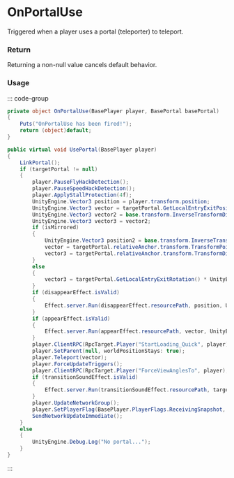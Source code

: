 # OnPortalUse
<Badge type="info" text="Player"/>[<Badge type="danger" text="Carbon Compatible"/>](https://github.com/CarbonCommunity/Carbon)[<Badge type="warning" text="Oxide Compatible"/>](https://github.com/OxideMod/Oxide.Rust)
Triggered when a player uses a portal (teleporter) to teleport.

### Return
Returning a non-null value cancels default behavior.

### Usage
::: code-group
```csharp [Example]
private object OnPortalUse(BasePlayer player, BasePortal basePortal)
{
	Puts("OnPortalUse has been fired!");
	return (object)default;
}
```
```csharp [Source — Assembly-CSharp @ BasePortal]
public virtual void UsePortal(BasePlayer player)
{
	LinkPortal();
	if (targetPortal != null)
	{
		player.PauseFlyHackDetection();
		player.PauseSpeedHackDetection();
		player.ApplyStallProtection(4f);
		UnityEngine.Vector3 position = player.transform.position;
		UnityEngine.Vector3 vector = targetPortal.GetLocalEntryExitPosition();
		UnityEngine.Vector3 vector2 = base.transform.InverseTransformDirection(player.eyes.BodyForward());
		UnityEngine.Vector3 vector3 = vector2;
		if (isMirrored)
		{
			UnityEngine.Vector3 position2 = base.transform.InverseTransformPoint(player.transform.position);
			vector = targetPortal.relativeAnchor.transform.TransformPoint(position2);
			vector3 = targetPortal.relativeAnchor.transform.TransformDirection(vector2);
		}
		else
		{
			vector3 = targetPortal.GetLocalEntryExitRotation() * UnityEngine.Vector3.forward;
		}
		if (disappearEffect.isValid)
		{
			Effect.server.Run(disappearEffect.resourcePath, position, UnityEngine.Vector3.up);
		}
		if (appearEffect.isValid)
		{
			Effect.server.Run(appearEffect.resourcePath, vector, UnityEngine.Vector3.up);
		}
		player.ClientRPC(RpcTarget.Player("StartLoading_Quick", player), arg1: true);
		player.SetParent(null, worldPositionStays: true);
		player.Teleport(vector);
		player.ForceUpdateTriggers();
		player.ClientRPC(RpcTarget.Player("ForceViewAnglesTo", player), vector3);
		if (transitionSoundEffect.isValid)
		{
			Effect.server.Run(transitionSoundEffect.resourcePath, targetPortal.relativeAnchor.transform.position, UnityEngine.Vector3.up);
		}
		player.UpdateNetworkGroup();
		player.SetPlayerFlag(BasePlayer.PlayerFlags.ReceivingSnapshot, b: true);
		SendNetworkUpdateImmediate();
	}
	else
	{
		UnityEngine.Debug.Log("No portal...");
	}
}

```
:::
